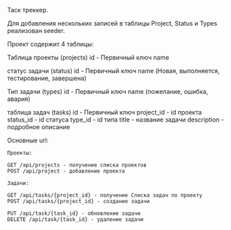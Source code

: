 Таск треккер.

Для добавления нескольких записей в таблицы Project, Status и Types реализован seeder. 

Проект содержит 4 таблицы:

Таблица проекты (projects) id - Первичный ключ name

статус задачи (status) id - Первичный ключ name (Новая, выполняется, тестирование, завершена)

Тип задачи (types) id - Первичный ключ name (пожелание, ошибка, авария)

таблица задач (tasks) id - Первичный ключ project_id - id проекта status_id - id статуса type_id - id типа title - название задачи description - подробное описание

Основные url: 

	Проекты:

	GET /api/projects - получение списка проектов
	POST /api/project - добавление проекта

	Задачи:

	GET /api/tasks/{project_id} - получение Списка задач по проекту
	POST /api/tasks/{project_id} - создание задачи

	PUT /api/task/{task_id} - обновление задачи
	DELETE /api/task/{task_id} - удаление задачи